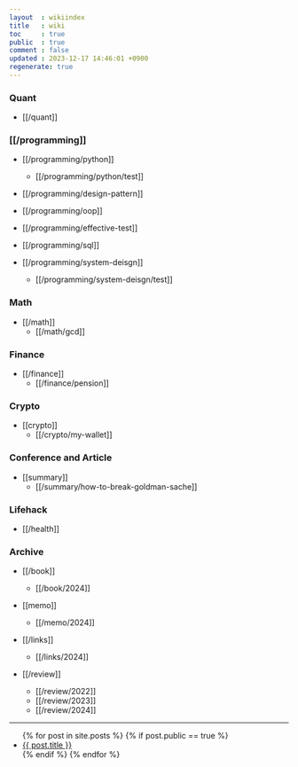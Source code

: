 ```yaml
---
layout  : wikiindex
title   : wiki
toc     : true
public  : true
comment : false
updated : 2023-12-17 14:46:01 +0900
regenerate: true
---
```


### Quant 
* [[/quant]]


### [[/programming]]
* [[/programming/python]]
    * [[/programming/python/test]]

* [[/programming/design-pattern]]

* [[/programming/oop]]

* [[/programming/effective-test]]

* [[/programming/sql]]

* [[/programming/system-deisgn]]
    * [[/programming/system-deisgn/test]]  

### Math
* [[/math]]
    * [[/math/gcd]]

### Finance
* [[/finance]]
    * [[/finance/pension]]

### Crypto
* [[crypto]]
    * [[/crypto/my-wallet]]

### Conference and Article
* [[summary]]
    * [[/summary/how-to-break-goldman-sache]]
### Lifehack
* [[/health]]

### Archive
* [[/book]]
    * [[/book/2024]]

* [[memo]]
    * [[/memo/2024]]

* [[/links]]
    * [[/links/2024]]

* [[/review]]
    * [[/review/2022]]
    * [[/review/2023]]
    * [[/review/2024]]

---
<div>
    <ul>
{% for post in site.posts %}
    {% if post.public == true %}
        <li>
            <a class="post-link" href="{{ post.url | prepend: site.baseurl }}">
                {{ post.title }}
            </a>
        </li>
    {% endif %}
{% endfor %}
    </ul>
</div>

